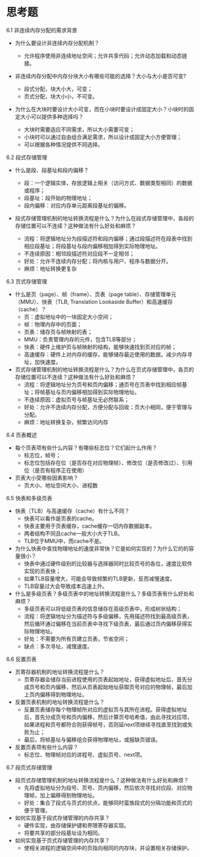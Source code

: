 # 思考题

6.1 非连续内存分配的需求背景

* 为什么要设计非连续内存分配机制？
    * 允许程序使用非连续地址空间；允许共享代码；允许动态加载和动态链接。

* 非连续内存分配中内存分块大小有哪些可能的选择？大小与大小是否可变?
    * 段式分配，块大小大，可变；
    * 页式分配，块大小小，不可变。

* 为什么在大块时要设计大小可变，而在小块时要设计成固定大小？小块时的固定大小可以提供多种选择吗？
    * 大块时需要适应不同需求，所以大小需要可变；
    * 小块时可以通过自由组合满足需求，所以设计成固定大小方便管理；
    * 可以根据各种情况提供不同选择。

6.2 段式存储管理

* 什么是段、段基址和段内偏移？
    * 段：一个逻辑实体，存放逻辑上相关（访问方式、数据类型相同）的数据或程序；
    * 段基址：段开始的物理地址；
    * 段内偏移：对应内存单元距离段基址的偏移。

* 段式存储管理机制的地址转换流程是什么？为什么在段式存储管理中，各段的存储位置可以不连续？这种做法有什么好处和麻烦？
    * 流程：将逻辑地址分为段描述符和段内偏移；通过段描述符在段表中找到相应段基址；将段基址与段内偏移相加得到实际物理地址。
    * 不连续原因：相邻段描述符对应段不一定相邻；
    * 好处：允许不连续内存分配；将内核与用户、程序与数据分开。
	* 麻烦：地址转换更复杂
    
6.3 页式存储管理

* 什么是页（page）、帧（frame）、页表（page table）、存储管理单元（MMU）、快表（TLB, Translation Lookaside Buffer）和高速缓存（cache）？
    * 页：虚拟地址中的一块固定大小空间；
    * 帧：物理内存中的页面；
    * 页表：储存页与帧映射的表；
    * MMU：负责管理内存的元件，包含TLB等部分；
    * 快表：硬件上维护页与帧映射的结构，能够快速找到页对应的帧；
    * 高速缓存：硬件上对内存的缓存，能够储存最近使用的数据，减少内存寻址，加快速度。
* 页式存储管理机制的地址转换流程是什么？为什么在页式存储管理中，各页的存储位置可以不连续？这种做法有什么好处和麻烦？
    * 流程：将逻辑地址分为页号和页内偏移；通页号在页表中找到相应帧基址；将帧基址与页内偏移相加得到实际物理地址。
    * 不连续原因：虚拟页号与帧基址无必然联系；
    * 好处：允许不连续内存分配，方便分配与回收；页大小相同，便于管理与分配。
	* 麻烦：地址转换复杂，频繁访问内存

6.4 页表概述

* 每个页表项有些什么内容？有哪些标志位？它们起什么作用？
    * 标志位，帧号；
    * 标志位包括存在位（是否存在对应物理帧）、修改位（是否修改过）、引用位（是否有程序正在使用）
* 页表大小受哪些因素影响？
    * 页大小、地址空间大小、进程数

6.5 快表和多级页表

* 快表（TLB）与高速缓存（cache）有什么不同？
    * 快表可以看作是页表的cache。
    * 快表主要用于页表缓存，cache缓存一切内存数据副本。
    * 两者结构不同且cache一般大小大于TLB。
    * TLB位于MMU中，而cache不是。
* 为什么快表中查找物理地址的速度非常快？它是如何实现的？为什么它的的容量很小？
    * 快表中通过硬件级别的比较器与选择器同时比较页号的各位，速度比软件实现的页表快；
    * 如果TLB容量增大，可能会导致频繁的TLB更新，反而减慢速度。
    * TLB容量过大会导致成本迅速上升。
* 什么是多级页表？多级页表中的地址转换流程是什么？多级页表有什么好处和麻烦？
    * 多级页表可以将低级页表的信息储存在高级页表中，形成树状结构；
    * 流程：将逻辑地址分为描述符与多级偏移，先用描述符找到最高级页表，然后循环通过偏移在当前页表中寻找下级页表，最后通过页内偏移获得实际物理地址。
    * 好处：不需要为所有页建立页表，节省空间；
    * 缺点：多次寻址，减慢速度。

6.6 反置页表

* 页寄存器机制的地址转换流程是什么？
    * 页寄存器会储存当前进程使用的页表起始地址，获得虚拟地址后，首先分成页号和页内偏移，然后从页表起始地址获取页号对应的物理帧，最后加上页内偏移得到物理地址。
* 反置页表机制的地址转换流程是什么？
    * 反置页表储存每个物理帧所对应的虚拟页与其所在进程。获得虚拟地址后，首先分成页号和页内偏移，然后计算页号哈希值，由此寻找对应项，如果进程和页号都符合则获得帧号，否则延next项继续寻找直至找到或失败为止；
    * 最后，将帧基址与偏移组合获得物理地址，或报缺页错误。
* 反置页表项有些什么内容？
    * 标志位、物理帧对应的进程号、虚拟页号、next项。

6.7 段页式存储管理

* 段页式存储管理机制的地址转换流程是什么？这种做法有什么好处和麻烦？
    * 先将虚拟地址分为段号、页号、页内偏移，然后依次寻找对应段、对应物理帧，加上偏移得到物理地址。
    * 好处：集合了段式与页式的优点，能够同时蛮族段式的分隔功能和页式的便于管理。
* 如何实现基于段式存储管理的内存共享？
    * 硬件实现，由存储保护键和界限寄存器实现。
    * 将要共享的部分段基址设为相同。
* 如何实现基于页式存储管理的内存共享？
    * 使相关进程的逻辑空间中的页指向相同的内存块，并设置相关存储保护。
